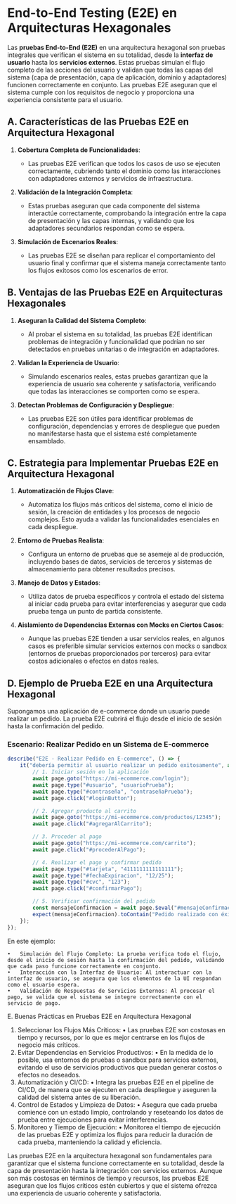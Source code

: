 # End-to-End Testing (E2E) en Arquitecturas Hexagonales

Las **pruebas End-to-End (E2E)** en una arquitectura hexagonal son pruebas integrales que verifican el sistema en su totalidad, desde la **interfaz de usuario** hasta los **servicios externos**. Estas pruebas simulan el flujo completo de las acciones del usuario y validan que todas las capas del sistema (capa de presentación, capa de aplicación, dominio y adaptadores) funcionen correctamente en conjunto. Las pruebas E2E aseguran que el sistema cumple con los requisitos de negocio y proporciona una experiencia consistente para el usuario.

## A. Características de las Pruebas E2E en Arquitectura Hexagonal

1. **Cobertura Completa de Funcionalidades**:

   - Las pruebas E2E verifican que todos los casos de uso se ejecuten correctamente, cubriendo tanto el dominio como las interacciones con adaptadores externos y servicios de infraestructura.

2. **Validación de la Integración Completa**:

   - Estas pruebas aseguran que cada componente del sistema interactúe correctamente, comprobando la integración entre la capa de presentación y las capas internas, y validando que los adaptadores secundarios respondan como se espera.

3. **Simulación de Escenarios Reales**:
   - Las pruebas E2E se diseñan para replicar el comportamiento del usuario final y confirmar que el sistema maneja correctamente tanto los flujos exitosos como los escenarios de error.

## B. Ventajas de las Pruebas E2E en Arquitecturas Hexagonales

1. **Aseguran la Calidad del Sistema Completo**:

   - Al probar el sistema en su totalidad, las pruebas E2E identifican problemas de integración y funcionalidad que podrían no ser detectados en pruebas unitarias o de integración en adaptadores.

2. **Validan la Experiencia de Usuario**:

   - Simulando escenarios reales, estas pruebas garantizan que la experiencia de usuario sea coherente y satisfactoria, verificando que todas las interacciones se comporten como se espera.

3. **Detectan Problemas de Configuración y Despliegue**:
   - Las pruebas E2E son útiles para identificar problemas de configuración, dependencias y errores de despliegue que pueden no manifestarse hasta que el sistema esté completamente ensamblado.

## C. Estrategia para Implementar Pruebas E2E en Arquitectura Hexagonal

1. **Automatización de Flujos Clave**:

   - Automatiza los flujos más críticos del sistema, como el inicio de sesión, la creación de entidades y los procesos de negocio complejos. Esto ayuda a validar las funcionalidades esenciales en cada despliegue.

2. **Entorno de Pruebas Realista**:

   - Configura un entorno de pruebas que se asemeje al de producción, incluyendo bases de datos, servicios de terceros y sistemas de almacenamiento para obtener resultados precisos.

3. **Manejo de Datos y Estados**:

   - Utiliza datos de prueba específicos y controla el estado del sistema al iniciar cada prueba para evitar interferencias y asegurar que cada prueba tenga un punto de partida consistente.

4. **Aislamiento de Dependencias Externas con Mocks en Ciertos Casos**:
   - Aunque las pruebas E2E tienden a usar servicios reales, en algunos casos es preferible simular servicios externos con mocks o sandbox (entornos de pruebas proporcionados por terceros) para evitar costos adicionales o efectos en datos reales.

## D. Ejemplo de Prueba E2E en una Arquitectura Hexagonal

Supongamos una aplicación de e-commerce donde un usuario puede realizar un pedido. La prueba E2E cubrirá el flujo desde el inicio de sesión hasta la confirmación del pedido.

### Escenario: Realizar Pedido en un Sistema de E-commerce

```typescript
describe("E2E - Realizar Pedido en E-commerce", () => {
    it("debería permitir al usuario realizar un pedido exitosamente", async () => {
        // 1. Iniciar sesión en la aplicación
        await page.goto("https://mi-ecommerce.com/login");
        await page.type("#usuario", "usuarioPrueba");
        await page.type("#contraseña", "contraseñaPrueba");
        await page.click("#loginButton");

        // 2. Agregar producto al carrito
        await page.goto("https://mi-ecommerce.com/productos/12345");
        await page.click("#agregarAlCarrito");

        // 3. Proceder al pago
        await page.goto("https://mi-ecommerce.com/carrito");
        await page.click("#procederAlPago");

        // 4. Realizar el pago y confirmar pedido
        await page.type("#tarjeta", "4111111111111111");
        await page.type("#fechaExpiracion", "12/25");
        await page.type("#cvc", "123");
        await page.click("#confirmarPago");

        // 5. Verificar confirmación del pedido
        const mensajeConfirmacion = await page.$eval("#mensajeConfirmacion", el => el.textContent);
        expect(mensajeConfirmacion).toContain("Pedido realizado con éxito");
    });
});
```
En este ejemplo:

	•	Simulación del Flujo Completo: La prueba verifica todo el flujo, desde el inicio de sesión hasta la confirmación del pedido, validando que cada paso funcione correctamente en conjunto.
	•	Interacción con la Interfaz de Usuario: Al interactuar con la interfaz de usuario, se asegura que los elementos de la UI respondan como el usuario espera.
	•	Validación de Respuestas de Servicios Externos: Al procesar el pago, se valida que el sistema se integre correctamente con el servicio de pago.

E. Buenas Prácticas en Pruebas E2E en Arquitectura Hexagonal

1.	Seleccionar los Flujos Más Críticos:
	•	Las pruebas E2E son costosas en tiempo y recursos, por lo que es mejor centrarse en los flujos de negocio más críticos.
2.	Evitar Dependencias en Servicios Productivos:
	•	En la medida de lo posible, usa entornos de pruebas o sandbox para servicios externos, evitando el uso de servicios productivos que puedan generar costos o efectos no deseados.
3.	Automatización y CI/CD:
	•	Integra las pruebas E2E en el pipeline de CI/CD, de manera que se ejecuten en cada despliegue y aseguren la calidad del sistema antes de su liberación.
4.	Control de Estados y Limpieza de Datos:
	•	Asegura que cada prueba comience con un estado limpio, controlando y reseteando los datos de prueba entre ejecuciones para evitar interferencias.
5.	Monitoreo y Tiempo de Ejecución:
	•	Monitorea el tiempo de ejecución de las pruebas E2E y optimiza los flujos para reducir la duración de cada prueba, manteniendo la calidad y eficiencia.

Las pruebas E2E en la arquitectura hexagonal son fundamentales para garantizar que el sistema funcione correctamente en su totalidad, desde la capa de presentación hasta la integración con servicios externos. Aunque son más costosas en términos de tiempo y recursos, las pruebas E2E aseguran que los flujos críticos estén cubiertos y que el sistema ofrezca una experiencia de usuario coherente y satisfactoria.

```
